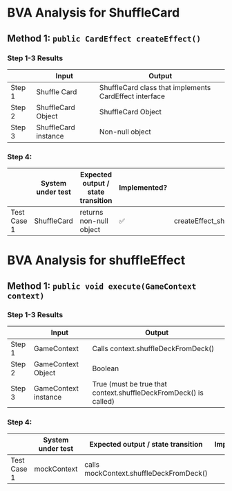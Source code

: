 # BVA Analysis for ShuffleCard

## Method 1: `public CardEffect createEffect()`

### Step 1-3 Results

|        | Input                | Output                                                 |
|--------|----------------------|--------------------------------------------------------|
| Step 1 | Shuffle Card         | ShuffleCard class that implements CardEffect interface |
| Step 2 | ShuffleCard Object   | ShuffleCard Object                                     |
| Step 3 | ShuffleCard instance | Non-null object                                        |

### Step 4:

|             | System under test | Expected output / state transition | Implemented?        | Test name                                     |
|-------------|-------------------|------------------------------------|---------------------|-----------------------------------------------|
| Test Case 1 | ShuffleCard       | returns non-null object            | :white_check_mark:  | createEffect_shuffleCard_returnsNonNullEffect |

# BVA Analysis for shuffleEffect

## Method 1: `public void execute(GameContext context)`

### Step 1-3 Results

|        | Input                | Output                                                           |
|--------|----------------------|------------------------------------------------------------------|
| Step 1 | GameContext          | Calls context.shuffleDeckFromDeck()                              |
| Step 2 | GameContext Object   | Boolean                                                          |
| Step 3 | GameContext instance | True (must be true that context.shuffleDeckFromDeck() is called) |

### Step 4:

|             | System under test | Expected output / state transition      | Implemented? | Test name                                     |
|-------------|-------------------|-----------------------------------------|--------------|-----------------------------------------------|
| Test Case 1 | mockContext       | calls mockContext.shuffleDeckFromDeck() |              | execute_shuffleEffect_callShuffleDeckFromDeck |
